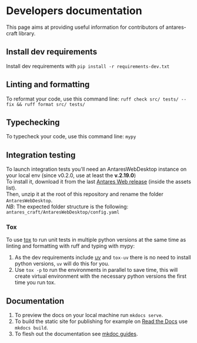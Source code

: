 # Developers documentation

This page aims at providing useful information for contributors of antares-craft library.

## Install dev requirements

Install dev requirements with `pip install -r requirements-dev.txt`

## Linting and formatting

To reformat your code, use this command line: `ruff check src/ tests/ --fix && ruff format src/ tests/`

## Typechecking

To typecheck your code, use this command line: `mypy`

## Integration testing

To launch integration tests you'll need an AntaresWebDesktop instance on your local env (since v0.2.0, use at least the
**v.2.19.0**)  
To install it, download it from the
last [Antares Web release](https://github.com/AntaresSimulatorTeam/AntaREST/releases)
(inside the assets list).  
Then, unzip it at the root of this repository and rename the folder `AntaresWebDesktop`.  
*NB*: The expected folder structure is the following: `antares_craft/AntaresWebDesktop/config.yaml`

### Tox

To use [tox](https://tox.wiki/) to run unit tests in multiple python versions at the same time as linting and formatting
with ruff and typing with mypy:

1) As the dev requirements include [uv](https://docs.astral.sh/uv/) and `tox-uv` there is no need to install python
   versions, `uv` will do this for you.
2) Use `tox -p` to run the environments in parallel to save time, this will create virtual environment with the
   necessary python versions the first time you run tox.

## Documentation

1) To preview the docs on your local machine run `mkdocs serve`.
2) To build the static site for publishing for example on [Read the Docs](https://readthedocs.io) use `mkdocs build`.
3) To flesh out the documentation see [mkdoc guides](https://www.mkdocs.org/user-guide/).
